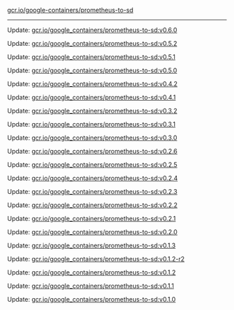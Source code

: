 [gcr.io/google-containers/prometheus-to-sd](https://hub.docker.com/r/cruse/prometheus-to-sd/tags/) 

----
Update: [gcr.io/google_containers/prometheus-to-sd:v0.6.0](https://hub.docker.com/r/cruse/prometheus-to-sd/tags/)

Update: [gcr.io/google_containers/prometheus-to-sd:v0.5.2](https://hub.docker.com/r/cruse/prometheus-to-sd/tags/)

Update: [gcr.io/google_containers/prometheus-to-sd:v0.5.1](https://hub.docker.com/r/cruse/prometheus-to-sd/tags/)

Update: [gcr.io/google_containers/prometheus-to-sd:v0.5.0](https://hub.docker.com/r/cruse/prometheus-to-sd/tags/)

Update: [gcr.io/google_containers/prometheus-to-sd:v0.4.2](https://hub.docker.com/r/cruse/prometheus-to-sd/tags/)

Update: [gcr.io/google_containers/prometheus-to-sd:v0.4.1](https://hub.docker.com/r/cruse/prometheus-to-sd/tags/)

Update: [gcr.io/google_containers/prometheus-to-sd:v0.3.2](https://hub.docker.com/r/cruse/prometheus-to-sd/tags/)

Update: [gcr.io/google_containers/prometheus-to-sd:v0.3.1](https://hub.docker.com/r/cruse/prometheus-to-sd/tags/)

Update: [gcr.io/google_containers/prometheus-to-sd:v0.3.0](https://hub.docker.com/r/cruse/prometheus-to-sd/tags/)

Update: [gcr.io/google_containers/prometheus-to-sd:v0.2.6](https://hub.docker.com/r/cruse/prometheus-to-sd/tags/)

Update: [gcr.io/google_containers/prometheus-to-sd:v0.2.5](https://hub.docker.com/r/cruse/prometheus-to-sd/tags/)

Update: [gcr.io/google_containers/prometheus-to-sd:v0.2.4](https://hub.docker.com/r/cruse/prometheus-to-sd/tags/)

Update: [gcr.io/google_containers/prometheus-to-sd:v0.2.3](https://hub.docker.com/r/cruse/prometheus-to-sd/tags/)

Update: [gcr.io/google_containers/prometheus-to-sd:v0.2.2](https://hub.docker.com/r/cruse/prometheus-to-sd/tags/)

Update: [gcr.io/google_containers/prometheus-to-sd:v0.2.1](https://hub.docker.com/r/cruse/prometheus-to-sd/tags/)

Update: [gcr.io/google_containers/prometheus-to-sd:v0.2.0](https://hub.docker.com/r/cruse/prometheus-to-sd/tags/)

Update: [gcr.io/google_containers/prometheus-to-sd:v0.1.3](https://hub.docker.com/r/cruse/prometheus-to-sd/tags/)

Update: [gcr.io/google_containers/prometheus-to-sd:v0.1.2-r2](https://hub.docker.com/r/cruse/prometheus-to-sd/tags/)

Update: [gcr.io/google_containers/prometheus-to-sd:v0.1.2](https://hub.docker.com/r/cruse/prometheus-to-sd/tags/)

Update: [gcr.io/google_containers/prometheus-to-sd:v0.1.1](https://hub.docker.com/r/cruse/prometheus-to-sd/tags/)

Update: [gcr.io/google_containers/prometheus-to-sd:v0.1.0](https://hub.docker.com/r/cruse/prometheus-to-sd/tags/)

